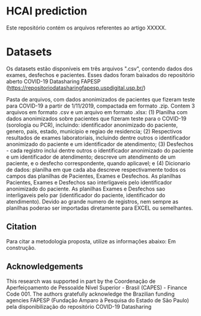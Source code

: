 # HCAI prediction

Este repositório contém os arquivos referentes ao artigo XXXXX.

# Datasets
Os datasets estão disponíveis em três arquivos ".csv", contendo dados dos exames, desfechos e pacientes. Esses dados foram baixados do repositório aberto COVID-19 Datasharing FAPESP (https://repositoriodatasharingfapesp.uspdigital.usp.br/) 

Pasta de arquivos, com dados anonimizados de pacientes que fizeram teste para COVID-19 a partir de 1/11/2019, compactada em formato .zip. Contem 3 arquivos em formato .csv e um arquivo em formato .xlsx: (1) Planilha com dados anonimizados sobre pacientes que fizeram teste para o COVID-19 (sorologia ou PCR), incluindo: identificador anonimizado do paciente, genero, pais, estado, municipio e regiao de residencia; (2) Respectivos resultados de exames laboratoriais, incluindo dentre outros o identificador anonimizado do paciente e um identificador de atendimento; (3) Desfechos - cada registro inclui dentre outros o identificador anonimizado do paciente e um identificador de atendimento; descreve um atendimento de um paciente, e o desfecho correspondente, quando aplicavel; e (4) Dicionario de dados: planilha em que cada aba descreve respectivamente todos os campos das planilhas de Pacientes, Exames e Desfechos. As planilhas Pacientes, Exames e Desfechos sao interligaveis pelo identificador anonimizado do paciente. As planilhas Exames e Desfechos sao interligaveis pelo par (identificador do paciente, identificador do atendimento). Devido ao grande numero de registros, nem sempre as planilhas poderao ser importadas diretamente para EXCEL ou semelhantes.




## Citation
Para citar a metodologia proposta, utilize as informações abaixo:
Em construção.

## Acknowledgements
This research was supported in part by the Coordenação de Aperfeiçoamento de Pessoalde Nível Superior - Brasil (CAPES) - Finance Code 001. The authors gratefully acknowledge the Brazilian funding agencies FAPESP (Fundação Amparo à Pesquisa do Estado de São Paulo) pela disponibilização do repositório COVID-19 Datasharing

